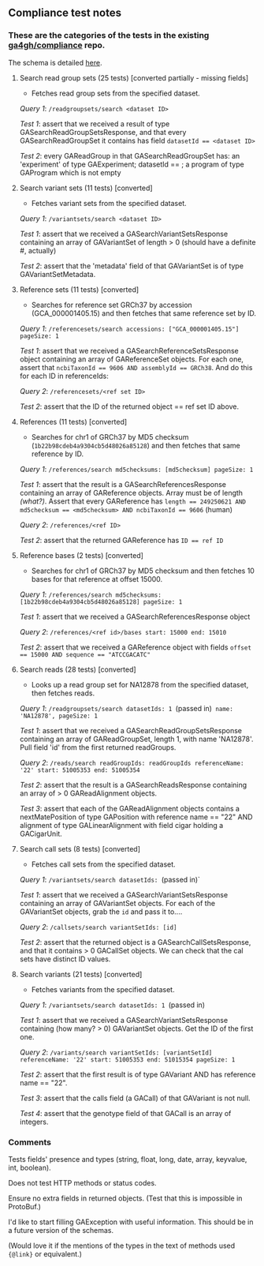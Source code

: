 ## Compliance test notes

### These are the categories of the tests in the existing [ga4gh/compliance](https://github.com/ga4gh/compliance) repo.

The schema is detailed [here](http://ga4gh.org/#/api/v0.5.1).

1. Search read group sets (25 tests) [converted partially - missing fields]
    - Fetches read group sets from the specified dataset.

    *Query 1*: `/readgroupsets/search <dataset ID>`

    *Test 1*: assert that we received a result of type GASearchReadGroupSetsResponse, and that every
              GASearchReadGroupSet it contains has field `datasetId == <dataset ID>`

    *Test 2*: every GAReadGroup in that GASearchReadGroupSet has: an 'experiment' of type GAExperiment; datasetId == <dataset ID>;
              a program of type GAProgram which is not empty

2. Search variant sets (11 tests) [converted]
    - Fetches variant sets from the specified dataset.

    *Query 1*: `/variantsets/search <dataset ID>`

    *Test 1*: assert that we received a GASearchVariantSetsResponse containing an array of GAVariantSet of length > 0
     (should have a definite #, actually)

    *Test 2*: assert that the 'metadata' field of that GAVariantSet is of type GAVariantSetMetadata.

3. Reference sets (11 tests) [converted]
    -  Searches for reference set GRCh37 by accession (GCA_000001405.15) and then fetches that same reference set by ID.

    *Query 1*: `/referencesets/search accessions: ["GCA_000001405.15"] pageSize: 1`

    *Test 1*: assert that we received a GASearchReferenceSetsResponse object containing an array of GAReferenceSet objects.  For
        each one, assert that `ncbiTaxonId == 9606 AND assemblyId == GRCh38`.  And do this for each ID in referenceIds:

    *Query 2*: `/referencesets/<ref set ID>`

    *Test 2*: assert that the ID of the returned object == ref set ID above.

4. References (11 tests) [converted]
    - Searches for chr1 of GRCh37 by MD5 checksum (`1b22b98cdeb4a9304cb5d48026a85128`) and then fetches that same reference by ID.

    *Query 1*: `/references/search md5checksums: [md5checksum] pageSize: 1`

    *Test 1*: assert that the result is a GASearchReferencesResponse containing an array of GAReference objects. Array must be of length *(what?)*.
        Assert that every GAReference has `length == 249250621 AND md5checksum == <md5checksum> AND ncbiTaxonId == 9606` (human)

    *Query 2*: `/references/<ref ID>`

    *Test 2*: assert that the returned GAReference has `ID == ref ID`

5. Reference bases (2 tests) [converted]
    - Searches for chr1 of GRCh37 by MD5 checksum and then fetches 10 bases for that reference at offset 15000.

    *Query 1*: `/references/search md5checksums: [1b22b98cdeb4a9304cb5d48026a85128] pageSize: 1`

    *Test 1*: assert that we received a GASearchReferencesResponse object

    *Query 2*: `/references/<ref id>/bases start: 15000 end: 15010`

    *Test 2*: assert that we received a GAReference object with fields `offset == 15000 AND sequence == "ATCCGACATC"`

6. Search reads (28 tests) [converted]
    - Looks up a read group set for NA12878 from the specified dataset, then fetches reads.

    *Query 1*: `/readgroupsets/search datasetIds: 1 `(passed in)` name: 'NA12878', pageSize: 1`

    *Test 1*: assert that we received a GASearchReadGroupSetsResponse containing an array of GAReadGroupSet, length 1, with name 'NA12878'.
        Pull field 'id' from the first returned readGroups.

    *Query 2*: `/reads/search readGroupIds: readGroupIds referenceName: '22' start: 51005353 end: 51005354`

    *Test 2*: assert that the result is a GASearchReadsResponse containing an array of > 0 GAReadAlignment objects.

    *Test 3*: assert that each of the GAReadAlignment objects contains a nextMatePosition of type GAPosition with
        reference name == "22" AND alignment of type GALinearAlignment with field cigar holding a GACigarUnit.

7. Search call sets (8 tests) [converted]
    - Fetches call sets from the specified dataset.

    *Query 1*: `/variantsets/search datasetIds: `(passed in)`

    *Test 1*: assert that we received a GASearchVariantSetsResponse containing an array of GAVariantSet objects.  For
        each of the GAVariantSet objects, grab the `id` and pass it to....

    *Query 2*: `/callsets/search variantSetIds: [id]`

    *Test 2*: assert that the returned object is a GASearchCallSetsResponse, and that it contains > 0 GACallSet objects. We can check that the
        cal sets have distinct ID values.

8. Search variants (21 tests) [converted]
    - Fetches variants from the specified dataset.

    *Query 1*: `/variantsets/search datasetIds: 1 `(passed in)

    *Test 1*: assert that we received a GASearchVariantSetsResponse containing (how many? > 0) GAVariantSet
              objects.  Get the ID of the first one.

    *Query 2*: `/variants/search variantSetIds: [variantSetId] referenceName: '22' start: 51005353 end: 51015354 pageSize: 1`

    *Test 2*: assert that the first result is of type GAVariant AND has reference name == "22".

    *Test 3*: assert that the calls field (a GACall) of that GAVariant is not null.

    *Test 4*: assert that the genotype field of that GACall is an array of integers.

### Comments

Tests fields' presence and types (string, float, long, date, array, keyvalue, int, boolean).

Does not test HTTP methods or status codes.

Ensure no extra fields in returned objects. (Test that this is impossible in ProtoBuf.)

I'd like to start filling GAException with useful information.  This should be in a future version of the schemas.

(Would love it if the mentions of the types in the text of methods used `{@link}` or equivalent.)

